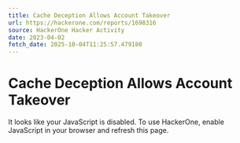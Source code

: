 ```yaml
---
title: Cache Deception Allows Account Takeover
url: https://hackerone.com/reports/1698316
source: HackerOne Hacker Activity
date: 2023-04-02
fetch_date: 2025-10-04T11:25:57.479180
---
```


# Cache Deception Allows Account Takeover

It looks like your JavaScript is disabled. To use HackerOne, enable JavaScript in your browser and refresh this page.
